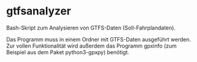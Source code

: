 # gtfsanalyzer

Bash-Skript zum Analysieren von GTFS-Daten (Soll-Fahrplandaten).

Das Programm muss in einem Ordner mit GTFS-Daten ausgeführt werden. Zur vollen Funktionalität wird außerdem das Programm gpxinfo (zum Beispiel aus dem Paket python3-gpxpy) benötigt.
